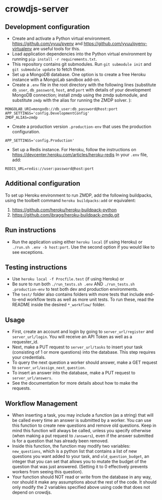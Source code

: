 crowdjs-server
==============

## Development configuration
- Create and activate a Python virtual environment. https://github.com/yyuu/pyenv and https://github.com/yyuu/pyenv-virtualenv are useful tools for this.
- Load application dependencies into the Python virtual environment by running `pip install -r requirements.txt`.
- This repository contains git submodules. Run `git submodule init` and `git submodule update` to fetch these.
- Set up a MongoDB database. One option is to create a free Heroku instance with a MongoLab sandbox add-on.
- Create a `.env` file in the root directory with the following lines (substitute `db_user`, `db_password`, `host`, and `port` with details of your development MongoDB connection; install zmdp using the zmdp submodule, and substitute `zmdp` with the alias for running the ZMDP solver. ):
```
MONGOLAB_URI=mongodb://db_user:db_password@host:port
APP_SETTINGS='config.DevelopmentConfig'
ZMDP_ALIAS=zmdp
```
- Create a production version `.production-env` that uses the production configuration.
```
APP_SETTINGS='config.Production'
```
- Set up a Redis instance. For Heroku, follow the instructions on https://devcenter.heroku.com/articles/heroku-redis
In your `.env` file, add:
```
REDIS_URL=redis://user:password@host:port
```

## Additional configuration
To set up Heroku environment to run ZMDP, add the following buildpacks, using the toolbelt command `heroku buildpacks:add` or equivalent:

1. https://github.com/heroku/heroku-buildpack-python
2. https://github.com/jbragg/heroku-buildpack-zmdp.git

## Run instructions
- Run the application using either `heroku local` (if using Heroku) or `./run.sh .env -b host:port`. Use the second option if you would like to see exceptions. 


## Testing instructions
- Use `heroku local -f Procfile.test` (if using Heroku) or
- Be sure to run both `./run_tests.sh .env` AND `./run_tests.sh .production-env` to test both dev and production environments.
- The `test/` folder also contains folders with more tests that include end-to-end workflow tests as well as more unit tests. To run these, read the README inside the desired `*_workflow/` folder.

## Usage
- First, create an account and login by going to `server_url/register` and `server_url/login`. You will receive an API Token as well as a requester_id.
- Next, make a PUT request to `server_url/tasks` to insert your task (consisting of 1 or more questions) into the database. This step requires your credentials.
- To query the next question a worker should answer, make a GET request to `server_url/assign_next_question`.
- To insert an answer into the database, make a PUT request to `server_url/answers`.
- See the documentation for more details about how to make the requests.


## Workflow Management
- When inserting a task, you may include a function (as a string) that will be called every time an answer is submitted by a worker. You can use this function to create new questions and remove old questions. Keep in mind this function will always be called, unless you specify otherwise (when making a put request to `/answers`), even if the answer submitted is for a question that has already been removed.
- Inside this function, the function may modify two variables: `new_questions`, which is a python list that contains a list of new questions you want added to your task, and `old_question_budget`, an integer that you can set that allows you to mutate the budget of the question that was just answered. (Setting it to 0 effectively prevents workers from seeing this question).
- Your function should NOT read or write from the database in any way, nor should it make any assumptions about the rest of the code. It should only modify the 2 variables specified above using code that does not depend on crowdjs.
